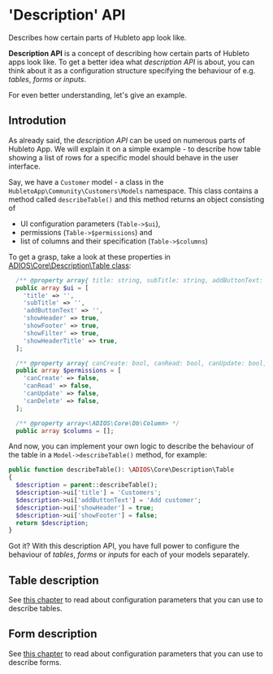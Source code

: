 # 'Description' API

Describes how certain parts of Hubleto app look like.

**Description API** is a concept of describing how certain parts of Hubleto apps look like. To get a better idea what *description API* is about, you can think about it as a configuration structure specifying the behaviour of e.g. *tables*, *forms* or *inputs*.

For even better understanding, let's give an example.

## Introdution

As already said, the *description API* can be used on numerous parts of Hubleto App. We will explain it on a simple example - to describe how table showing a list of rows for a specific model should behave in the user interface.

Say, we have a `Customer` model - a class in the `HubletoApp\Community\Customers\Models` namespace. This class contains a method called `describeTable()` and this method returns an object consisting of

  * UI configuration parameters (`Table->$ui`),
  * permissions (`Table->$permissions`) and
  * list of columns and their specification (`Table->$columns`)

To get a grasp, take a look at these properties in [ADIOS\Core\Description\Table class](https://github.com/wai-blue/adios/blob/main/src/Core/Description/Table.php):

```php
  /** @property array{ title: string, subTitle: string, addButtonText: string, showHeader: bool, showFooter: bool, showFilter: bool, showHeaderTitle: bool } */
  public array $ui = [
    'title' => '',
    'subTitle' => '',
    'addButtonText' => '',
    'showHeader' => true,
    'showFooter' => true,
    'showFilter' => true,
    'showHeaderTitle' => true,
  ];

  /** @property array{ canCreate: bool, canRead: bool, canUpdate: bool, canDelete: bool } */
  public array $permissions = [
    'canCreate' => false,
    'canRead' => false,
    'canUpdate' => false,
    'canDelete' => false,
  ];

  /** @property array<\ADIOS\Core\Db\Column> */
  public array $columns = [];
```

And now, you can implement your own logic to describe the behaviour of the table in a `Model->describeTable()` method, for example:

```php
public function describeTable(): \ADIOS\Core\Description\Table
{
  $description = parent::describeTable();
  $description->ui['title'] = 'Customers';
  $description->ui['addButtonText'] = 'Add customer';
  $description->ui['showHeader'] = true;
  $description->ui['showFooter'] = false;
  return $description;
}
```

Got it? With this description API, you have full power to configure the behaviour of *tables*, *forms* or *inputs* for each of your models separately.

## Table description

See [this chapter](../advanced-development/description-api/table) to read about configuration parameters that you can use to describe tables.

## Form description

See [this chapter](../advanced-development/description-api/form) to read about configuration parameters that you can use to describe forms.
